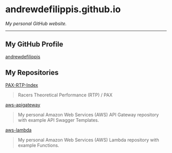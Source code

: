 # andrewdefilippis.github.io

*My personal GitHub website.*

---

## My GitHub Profile

[andrewdefilippis](https://github.com/andrewdefilippis)


## My Repositories

[PAX-RTP-Index](https://github.com/andrewdefilippis/PAX-RTP-Index)

> Racers Theoretical Performance (RTP) / PAX


[aws-apigateway](https://github.com/andrewdefilippis/aws-apigateway)

> My personal Amazon Web Services (AWS) API Gateway repository with example API Swagger Templates.


[aws-lambda](https://github.com/andrewdefilippis/aws-lambda)

> My personal Amazon Web Services (AWS) Lambda repository with example Functions.
